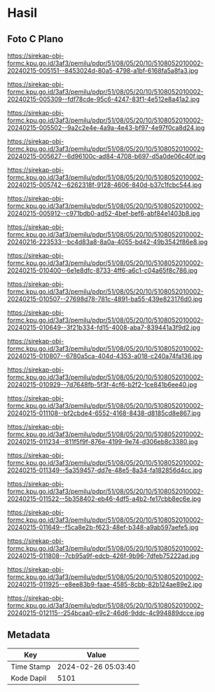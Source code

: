 # Hasil

## Foto C Plano

https://sirekap-obj-formc.kpu.go.id/3af3/pemilu/pdpr/51/08/05/20/10/5108052010002-20240215-005151--8453024d-80a5-4798-a1bf-6168fa5a8fa3.jpg

https://sirekap-obj-formc.kpu.go.id/3af3/pemilu/pdpr/51/08/05/20/10/5108052010002-20240215-005309--fdf78cde-95c6-4247-83f1-4e512e8a41a2.jpg

https://sirekap-obj-formc.kpu.go.id/3af3/pemilu/pdpr/51/08/05/20/10/5108052010002-20240215-005502--9a2c2e4e-4a9a-4e43-bf97-4e97f0ca8d24.jpg

https://sirekap-obj-formc.kpu.go.id/3af3/pemilu/pdpr/51/08/05/20/10/5108052010002-20240215-005627--6d96100c-ad84-4708-b697-d5a0de06c40f.jpg

https://sirekap-obj-formc.kpu.go.id/3af3/pemilu/pdpr/51/08/05/20/10/5108052010002-20240215-005742--6262318f-9128-4606-840d-b37c1fcbc544.jpg

https://sirekap-obj-formc.kpu.go.id/3af3/pemilu/pdpr/51/08/05/20/10/5108052010002-20240215-005912--c971bdb0-ad52-4bef-bef6-abf84e1403b8.jpg

https://sirekap-obj-formc.kpu.go.id/3af3/pemilu/pdpr/51/08/05/20/10/5108052010002-20240216-223533--bc4d83a8-8a0a-4055-bd42-49b3542f86e8.jpg

https://sirekap-obj-formc.kpu.go.id/3af3/pemilu/pdpr/51/08/05/20/10/5108052010002-20240215-010400--6e1e8dfc-8733-4ff6-a6c1-c04a65f8c786.jpg

https://sirekap-obj-formc.kpu.go.id/3af3/pemilu/pdpr/51/08/05/20/10/5108052010002-20240215-010507--27698d78-781c-4891-ba55-439e823176d0.jpg

https://sirekap-obj-formc.kpu.go.id/3af3/pemilu/pdpr/51/08/05/20/10/5108052010002-20240215-010649--3f21b334-fd15-4008-aba7-839441a3f9d2.jpg

https://sirekap-obj-formc.kpu.go.id/3af3/pemilu/pdpr/51/08/05/20/10/5108052010002-20240215-010807--6780a5ca-404d-4353-a018-c240a74fa136.jpg

https://sirekap-obj-formc.kpu.go.id/3af3/pemilu/pdpr/51/08/05/20/10/5108052010002-20240215-010929--7d7648fb-5f3f-4cf6-b2f2-1ce841b6ee40.jpg

https://sirekap-obj-formc.kpu.go.id/3af3/pemilu/pdpr/51/08/05/20/10/5108052010002-20240215-011108--bf2cbde4-6552-4168-8438-d8185cd8e867.jpg

https://sirekap-obj-formc.kpu.go.id/3af3/pemilu/pdpr/51/08/05/20/10/5108052010002-20240215-011234--811f5f9f-876e-4199-9e74-d306eb8c3380.jpg

https://sirekap-obj-formc.kpu.go.id/3af3/pemilu/pdpr/51/08/05/20/10/5108052010002-20240215-011349--5a359457-dd7e-48e5-8a34-fa182856d4cc.jpg

https://sirekap-obj-formc.kpu.go.id/3af3/pemilu/pdpr/51/08/05/20/10/5108052010002-20240215-011522--5b358402-eb46-4df5-a4b2-fe17cbb8ec6e.jpg

https://sirekap-obj-formc.kpu.go.id/3af3/pemilu/pdpr/51/08/05/20/10/5108052010002-20240215-011649--f5ca8e2b-f623-48ef-b348-a9ab597aefe5.jpg

https://sirekap-obj-formc.kpu.go.id/3af3/pemilu/pdpr/51/08/05/20/10/5108052010002-20240215-011808--7cb95a9f-edcb-426f-9b96-7dfeb75222ad.jpg

https://sirekap-obj-formc.kpu.go.id/3af3/pemilu/pdpr/51/08/05/20/10/5108052010002-20240215-011925--e8ee83b9-faae-4585-8cbb-82b124ae89e2.jpg

https://sirekap-obj-formc.kpu.go.id/3af3/pemilu/pdpr/51/08/05/20/10/5108052010002-20240215-012115--254bcaa0-e9c2-46d6-9ddc-4c994889dcce.jpg


## Metadata

| Key        | Value               |
| ---------- | ------------------- |
| Time Stamp | 2024-02-26 05:03:40 |
| Kode Dapil | 5101                |



